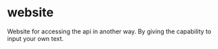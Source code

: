 # website
Website for accessing the api in another way. By giving the capability to input your own text.
